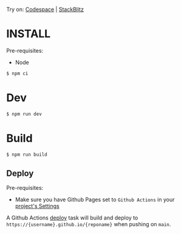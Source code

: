 Try on: [Codespace](https://github.com/codespaces/new?template_repository=abernier%2Ffld) | [StackBlitz](https://stackblitz.com/github/abernier/fld)

# INSTALL

Pre-requisites:

- Node

```sh
$ npm ci
```

# Dev

```sh
$ npm run dev
```

# Build

```sh
$ npm run build
```

## Deploy

Pre-requisites: 

- Make sure you have Github Pages set to `Github Actions` in your [project's Settings](/../../settings/pages)

A Github Actions [deploy](.github/workflows/deploy.yml) task will build and deploy to `https://{username}.github.io/{reponame}` when pushing on `main`.
